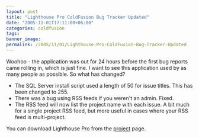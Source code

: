 ```yaml
---
layout: post
title: "Lighthouse Pro ColdFusion Bug Tracker Updated"
date: "2005-11-01T17:11:00+06:00"
categories: coldfusion 
tags: 
banner_image: 
permalink: /2005/11/01/Lighthouse-Pro-ColdFusion-Bug-Tracker-Updated
---
```


Woohoo - the application was out for 24 hours before the first bug reports came rolling in, which is just fine. I want to see this application used by as many people as possible. So what has changed?

<ul>
<li>The SQL Server install script used a length of 50 for issue titles. This has been changed to 255.
<li>There was a bug using RSS feeds if you weren't an admin. Fixed.
<li>The RSS feed will now list the project name with each issue. A bit much for a single project RSS feed, but more useful in cases where your RSS feed is multi-project.
</ul>

You can download Lighthouse Pro from the <a href="http://ray.camdenfamily.com/projects/lhp">project</a> page.